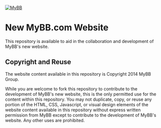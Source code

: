 [![MyBB](https://raw.github.com/mybb/mybb/feature/images/logo.png "MyBB")](http://www.mybb.com "MyBB")

# New MyBB.com Website
This repository is available to aid in the collaboration and development of MyBB's new website.

## Copyright and Reuse
The website content available in this repository is Copyright 2014 MyBB Group.

While you are welcome to fork this repository to contribute to the development of MyBB's new website, this is the only permitted use for the content within this repository. You may not duplicate, copy, or reuse any portion of the HTML, CSS, Javascript, or visual design elements of the website content available in this repository without express written permission from MyBB except to contribute to the development of MyBB's website. Any other uses are prohibited.
